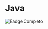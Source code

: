 # Java

![Badge Completo](https://img.shields.io/static/v1?label=STATUS&message=%20COMPLETO&color=GREEN&style=for-the-badge)
